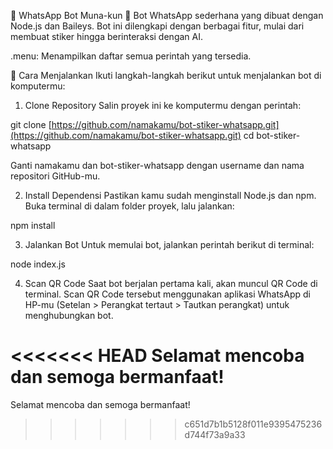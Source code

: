 🤖 WhatsApp Bot Muna-kun 🤖
Bot WhatsApp sederhana yang dibuat dengan Node.js dan Baileys. Bot ini dilengkapi dengan berbagai fitur, mulai dari membuat stiker hingga berinteraksi dengan AI.

.menu: Menampilkan daftar semua perintah yang tersedia.

🚀 Cara Menjalankan
Ikuti langkah-langkah berikut untuk menjalankan bot di komputermu:

1. Clone Repository
Salin proyek ini ke komputermu dengan perintah:

git clone [https://github.com/namakamu/bot-stiker-whatsapp.git](https://github.com/namakamu/bot-stiker-whatsapp.git)
cd bot-stiker-whatsapp

Ganti namakamu dan bot-stiker-whatsapp dengan username dan nama repositori GitHub-mu.

2. Install Dependensi
Pastikan kamu sudah menginstall Node.js dan npm. Buka terminal di dalam folder proyek, lalu jalankan:

npm install

3. Jalankan Bot
Untuk memulai bot, jalankan perintah berikut di terminal:

node index.js

4. Scan QR Code
Saat bot berjalan pertama kali, akan muncul QR Code di terminal. Scan QR Code tersebut menggunakan aplikasi WhatsApp di HP-mu (Setelan > Perangkat tertaut > Tautkan perangkat) untuk menghubungkan bot.

<<<<<<< HEAD
Selamat mencoba dan semoga bermanfaat!
=======
Selamat mencoba dan semoga bermanfaat!
>>>>>>> c651d7b1b5128f011e9395475236d744f73a9a33
